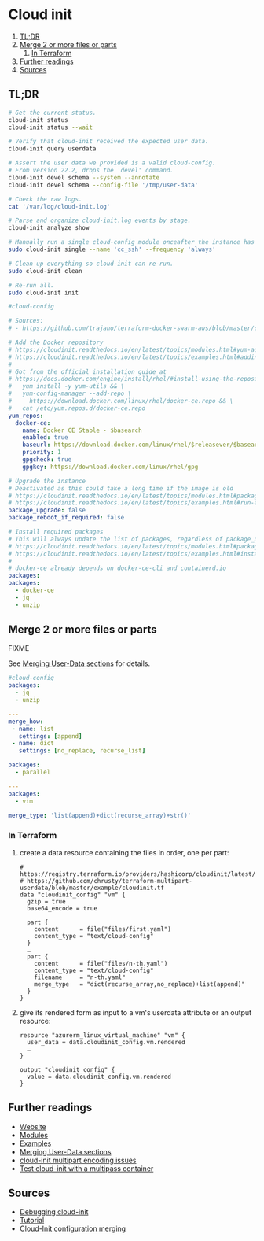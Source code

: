 # Cloud init

1. [TL;DR](#tldr)
2. [Merge 2 or more files or parts](#merge-2-or-more-files-or-parts)
   1. [In Terraform](#in-terraform)
3. [Further readings](#further-readings)
4. [Sources](#sources)

## TL;DR

```sh
# Get the current status.
cloud-init status
cloud-init status --wait

# Verify that cloud-init received the expected user data.
cloud-init query userdata

# Assert the user data we provided is a valid cloud-config.
# From version 22.2, drops the 'devel' command.
cloud-init devel schema --system --annotate
cloud-init devel schema --config-file '/tmp/user-data'

# Check the raw logs.
cat '/var/log/cloud-init.log'

# Parse and organize cloud-init.log events by stage.
cloud-init analyze show

# Manually run a single cloud-config module onceafter the instance has booted.
sudo cloud-init single --name 'cc_ssh' --frequency 'always'

# Clean up everything so cloud-init can re-run.
sudo cloud-init clean

# Re-run all.
sudo cloud-init init
```

```yaml
#cloud-config

# Sources:
# - https://github.com/trajano/terraform-docker-swarm-aws/blob/master/common.cloud-config

# Add the Docker repository
# https://cloudinit.readthedocs.io/en/latest/topics/modules.html#yum-add-repo
# https://cloudinit.readthedocs.io/en/latest/topics/examples.html#adding-a-yum-repository
#
# Got from the official installation guide at
# https://docs.docker.com/engine/install/rhel/#install-using-the-repository :
#   yum install -y yum-utils && \
#   yum-config-manager --add-repo \
#     https://download.docker.com/linux/rhel/docker-ce.repo && \
#   cat /etc/yum.repos.d/docker-ce.repo
yum_repos:
  docker-ce:
    name: Docker CE Stable - $basearch
    enabled: true
    baseurl: https://download.docker.com/linux/rhel/$releasever/$basearch/stable
    priority: 1
    gpgcheck: true
    gpgkey: https://download.docker.com/linux/rhel/gpg

# Upgrade the instance
# Deactivated as this could take a long time if the image is old
# https://cloudinit.readthedocs.io/en/latest/topics/modules.html#package-update-upgrade-install
# https://cloudinit.readthedocs.io/en/latest/topics/examples.html#run-apt-or-yum-upgrade
package_upgrade: false
package_reboot_if_required: false

# Install required packages
# This will always update the list of packages, regardless of package_update's value.
# https://cloudinit.readthedocs.io/en/latest/topics/modules.html#package-update-upgrade-install
# https://cloudinit.readthedocs.io/en/latest/topics/examples.html#install-arbitrary-packages
#
# docker-ce already depends on docker-ce-cli and containerd.io
packages:
packages:
  - docker-ce
  - jq
  - unzip
```

## Merge 2 or more files or parts

FIXME

See [Merging User-Data sections] for details.

```yaml
#cloud-config
packages:
  - jq
  - unzip

---
merge_how:
 - name: list
   settings: [append]
 - name: dict
   settings: [no_replace, recurse_list]

packages:
  - parallel

---
packages:
  - vim

merge_type: 'list(append)+dict(recurse_array)+str()'
```

### In Terraform

1. create a data resource containing the files in order, one per part:

   ```hcl
   # https://registry.terraform.io/providers/hashicorp/cloudinit/latest/docs
   # https://github.com/chrusty/terraform-multipart-userdata/blob/master/example/cloudinit.tf
   data "cloudinit_config" "vm" {
     gzip = true
     base64_encode = true

     part {
       content      = file("files/first.yaml")
       content_type = "text/cloud-config"
     }
     …
     part {
       content      = file("files/n-th.yaml")
       content_type = "text/cloud-config"
       filename     = "n-th.yaml"
       merge_type   = "dict(recurse_array,no_replace)+list(append)"
     }
   }
   ```

1. give its rendered form as input to a vm's userdata attribute or an output resource:

   ```hcl
   resource "azurerm_linux_virtual_machine" "vm" {
     user_data = data.cloudinit_config.vm.rendered
     …
   }

   output "cloudinit_config" {
     value = data.cloudinit_config.vm.rendered
   }
   ```

## Further readings

- [Website]
- [Modules]
- [Examples]
- [Merging User-Data sections]
- [cloud-init multipart encoding issues]
- [Test cloud-init with a multipass container]

## Sources

- [Debugging cloud-init]
- [Tutorial]
- [Cloud-Init configuration merging]

<!-- cloud-init documentation -->
[debugging cloud-init]: https://cloudinit.readthedocs.io/en/latest/topics/debugging.html
[examples]: https://cloudinit.readthedocs.io/en/latest/topics/examples.html
[merging user-data sections]: https://cloudinit.readthedocs.io/en/latest/topics/merging.html
[modules]: https://cloudinit.readthedocs.io/en/latest/topics/modules.html
[tutorial]: https://cloudinit.readthedocs.io/en/latest/topics/tutorial.html
[website]: https://cloud-init.io/

<!-- external references -->
[cloud-init configuration merging]: https://jen20.dev/post/cloudinit-configuration-merging/
[cloud-init multipart encoding issues]: https://github.com/hashicorp/terraform/issues/4794
[test cloud-init with a multipass container]: https://medium.com/open-devops-academy/test-cloud-init-with-a-multipass-containers-e3e3bb740604
